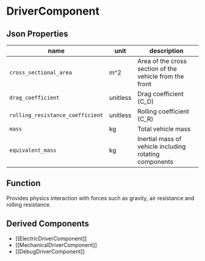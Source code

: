 # DriverComponent

## Json Properties
| name                             | unit     | description                                             |
|----------------------------------|----------|---------------------------------------------------------|
| `cross_sectional_area`           | m^2      | Area of the cross section of the vehicle from the front |
| `drag_coefficient`               | unitless | Drag coefficient (C_D)                                  |
| `rolling_resistance_coefficient` | unitless | Rolling coefficient (C_R)                               |
| `mass`                           | kg       | Total vehicle mass                                      |
| `equivalent_mass`                | kg       | Inertial mass of vehicle including rotating components  |

## Function
Provides physics interaction with forces such as gravity, air resistance and rolling resistance.

## Derived Components
- [[ElectricDriverComponent]]
- [[MechanicalDriverComponent]]
- [[DebugDriverComponent]]
